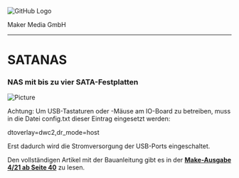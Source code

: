 ![GitHub Logo](http://www.heise.de/make/icons/make_logo.png)

Maker Media GmbH
*** 

# SATANAS

### NAS mit bis zu vier SATA-Festplatten
![Picture](https://github.com/MakeMagazinDE/SATANAS/blob/main/SATANAS.JPG) 

Achtung: Um USB-Tastaturen oder -Mäuse am IO-Board zu betreiben, muss in die Datei config.txt dieser Eintrag eingesetzt werden:

dtoverlay=dwc2,dr_mode=host

Erst dadurch wird die Stromversorgung der USB-Ports eingeschaltet.

Den vollständigen Artikel mit der Bauanleitung gibt es in der **[Make-Ausgabe 4/21 ab Seite 40](https://www.heise.de/select/make/2021/4/2033811215351927251)** zu lesen. 

